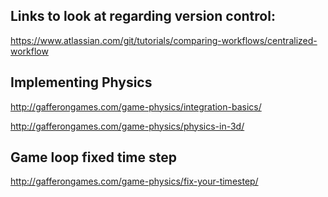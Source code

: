 ## Links to look at regarding version control: #
https://www.atlassian.com/git/tutorials/comparing-workflows/centralized-workflow

## Implementing Physics
http://gafferongames.com/game-physics/integration-basics/

http://gafferongames.com/game-physics/physics-in-3d/

## Game loop fixed time step
http://gafferongames.com/game-physics/fix-your-timestep/